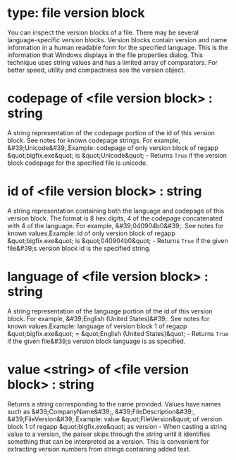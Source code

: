 # type: file version block

You can inspect the version blocks of a file. There may be several language-specific version blocks. Version blocks contain version and name information in a human readable form for the specified language. This is the information that Windows displays in the file properties dialog. This technique uses string values and has a limited array of comparators. For better speed, utility and compactness see the version object.

# codepage of &lt;file version block&gt; : string

A string representation of the codepage portion of the id of this version block. See notes for known codepage strings. For example, &amp;#39;Unicode&amp;#39;.Example: codepage of only version block of regapp &amp;quot;bigfix.exe&amp;quot; is &amp;quot;Unicode&amp;quot; - Returns `True` if the version block codepage for the specified file is unicode.

# id of &lt;file version block&gt; : string

A string representation containing both the language and codepage of this version block. The format is 8 hex digits, 4 of the codepage concatenated with 4 of the language. For example, &amp;#39;040904b0&amp;#39;. See notes for known values.Example: id of only version block of regapp &amp;quot;bigfix.exe&amp;quot; is &amp;quot;040904b0&amp;quot; - Returns `True` if the given file&amp;#39;s version block id is the specified string.

# language of &lt;file version block&gt; : string

A string representation of the language portion of the id of this version block. For example, &amp;#39;English (United States)&amp;#39;. See notes for known values.Example: language of version block 1 of regapp &amp;quot;bigfix.exe&amp;quot; = &amp;quot;English (United States)&amp;quot; - Returns `True` if the given file&amp;#39;s version block language is as specified.

# value &lt;string&gt; of &lt;file version block&gt; : string

Returns a string corresponding to the name provided. Values have names such as &amp;#39;CompanyName&amp;#39;, &amp;#39;FileDescription&amp;#39;, &amp;#39;FileVersion&amp;#39;.Example: value &amp;quot;FileVersion&amp;quot; of version block 1 of regapp &amp;quot;bigfix.exe&amp;quot; as version - When casting a string value to a version, the parser skips through the string until it identifies something that can be interpreted as a version. This is convenient for extracting version numbers from strings containing added text.
